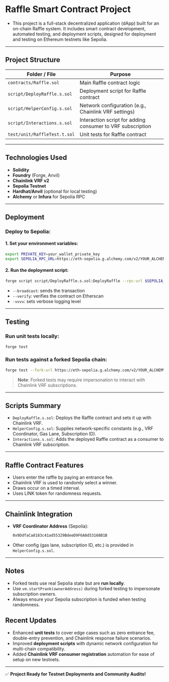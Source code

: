 # Raffle Smart Contract Project

- This project is a full-stack decentralized application (dApp) built for an on-chain Raffle system. It includes smart contract development, automated testing, and deployment scripts, designed for deployment and testing on Ethereum testnets like Sepolia.

---

##  Project Structure

| Folder / File                 | Purpose                                                           |
| ---------------------------- | ----------------------------------------------------------------- |
| `contracts/Raffle.sol`        | Main Raffle contract logic                                        |
| `script/DeployRaffle.s.sol`   | Deployment script for Raffle contract                             |
| `script/HelperConfig.s.sol`   | Network configuration (e.g., Chainlink VRF settings)              |
| `script/Interactions.s.sol`   | Interaction script for adding consumer to VRF subscription        |
| `test/unit/RaffleTest.t.sol`  | Unit tests for Raffle contract                                    |

---

##  Technologies Used

- **Solidity**
- **Foundry** (Forge, Anvil)
- **Chainlink VRF v2**
- **Sepolia Testnet**
- **Hardhat/Anvil** (optional for local testing)
- **Alchemy** or **Infura** for Sepolia RPC

---

##  Deployment

### Deploy to Sepolia:

#### 1. Set your environment variables:

```bash
export PRIVATE_KEY=your_wallet_private_key
export SEPOLIA_RPC_URL=https://eth-sepolia.g.alchemy.com/v2/YOUR_ALCHEMY_KEY
```
#### 2. Run the deployment script:

```bash
forge script script/DeployRaffle.s.sol:DeployRaffle --rpc-url $SEPOLIA_RPC_URL --broadcast --verify -vvvv
```
- `--broadcast`: sends the transaction  
- `--verify`: verifies the contract on Etherscan  
- `-vvvv`: sets verbose logging level  

---

##  Testing

### Run unit tests locally:

```bash
forge test
```
### Run tests against a forked Sepolia chain:

```bash
forge test --fork-url https://eth-sepolia.g.alchemy.com/v2/YOUR_ALCHEMY_KEY -vvvv
```
>  **Note**: Forked tests may require impersonation to interact with Chainlink VRF subscriptions.

---

##  Scripts Summary

- `DeployRaffle.s.sol`: Deploys the Raffle contract and sets it up with Chainlink VRF.
- `HelperConfig.s.sol`: Supplies network-specific constants (e.g., VRF Coordinator, Gas Lane, Subscription ID).
- `Interactions.s.sol`: Adds the deployed Raffle contract as a consumer to Chainlink VRF subscription.

---

##  Raffle Contract Features

- Users enter the raffle by paying an entrance fee.
- Chainlink VRF is used to randomly select a winner.
- Draws occur on a timed interval.
- Uses LINK token for randomness requests.

---

##  Chainlink Integration

- **VRF Coordinator Address** (Sepolia):  
  ```bash
  0x9DdfaCa8183c41ad55329BdeeD9F6A8d53168B1B 
  ```

- Other config (gas lane, subscription ID, etc.) is provided in `HelperConfig.s.sol`.

---

##  Notes

- Forked tests use real Sepolia state but are **run locally**.
- Use `vm.startPrank(ownerAddress)` during forked testing to impersonate subscription owners.
- Always ensure your Sepolia subscription is funded when testing randomness.

## Recent Updates

- Enhanced **unit tests** to cover edge cases such as zero entrance fee, double-entry prevention, and Chainlink response failure scenarios.
- Improved **deployment scripts** with dynamic network configuration for multi-chain compatibility.
- Added **Chainlink VRF consumer registration** automation for ease of setup on new testnets.

---

✅ **Project Ready for Testnet Deployments and Community Audits!**
